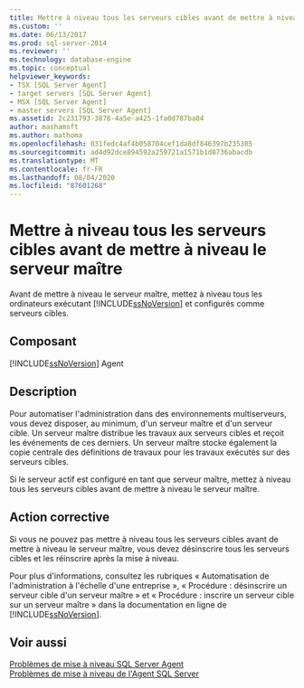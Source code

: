 ```yaml
---
title: Mettre à niveau tous les serveurs cibles avant de mettre à niveau le serveur maître | Microsoft Docs
ms.custom: ''
ms.date: 06/13/2017
ms.prod: sql-server-2014
ms.reviewer: ''
ms.technology: database-engine
ms.topic: conceptual
helpviewer_keywords:
- TSX [SQL Server Agent]
- target servers [SQL Server Agent]
- MSX [SQL Server Agent]
- master servers [SQL Server Agent]
ms.assetid: 2c231793-3878-4a5e-a425-1fa0d787ba84
author: mashamsft
ms.author: mathoma
ms.openlocfilehash: 031fedc4af4b058704cef1da8df846397b235305
ms.sourcegitcommit: ad4d92dce894592a259721a1571b1d8736abacdb
ms.translationtype: MT
ms.contentlocale: fr-FR
ms.lasthandoff: 08/04/2020
ms.locfileid: "87601268"
---
```

# <a name="upgrade-all-target-servers-before-upgrading-the-master-server"></a>Mettre à niveau tous les serveurs cibles avant de mettre à niveau le serveur maître
  Avant de mettre à niveau le serveur maître, mettez à niveau tous les ordinateurs exécutant [!INCLUDE[ssNoVersion](../../includes/ssnoversion-md.md)] et configurés comme serveurs cibles.  
  
## <a name="component"></a>Composant  
 [!INCLUDE[ssNoVersion](../../includes/ssnoversion-md.md)] Agent  
  
## <a name="description"></a>Description  
 Pour automatiser l'administration dans des environnements multiserveurs, vous devez disposer, au minimum, d'un serveur maître et d'un serveur cible. Un serveur maître distribue les travaux aux serveurs cibles et reçoit les événements de ces derniers. Un serveur maître stocke également la copie centrale des définitions de travaux pour les travaux exécutés sur des serveurs cibles.  
  
 Si le serveur actif est configuré en tant que serveur maître, mettez à niveau tous les serveurs cibles avant de mettre à niveau le serveur maître.  
  
## <a name="corrective-action"></a>Action corrective  
 Si vous ne pouvez pas mettre à niveau tous les serveurs cibles avant de mettre à niveau le serveur maître, vous devez désinscrire tous les serveurs cibles et les réinscrire après la mise à niveau.  
  
 Pour plus d'informations, consultez les rubriques « Automatisation de l'administration à l'échelle d'une entreprise », « Procédure : désinscrire un serveur cible d'un serveur maître » et « Procédure : inscrire un serveur cible sur un serveur maître » dans la documentation en ligne de [!INCLUDE[ssNoVersion](../../includes/ssnoversion-md.md)].  
  
## <a name="see-also"></a>Voir aussi  
 [Problèmes de mise à niveau SQL Server Agent](../../../2014/sql-server/install/sql-server-agent-upgrade-issues.md)   
 [Problèmes de mise à niveau de l'Agent SQL Server](../../../2014/sql-server/install/sql-server-agent-upgrade-issues.md)  
  
  
